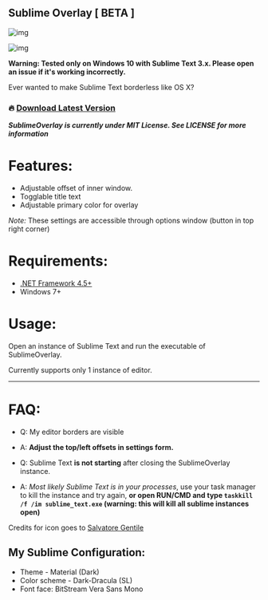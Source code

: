 ## Sublime Overlay [ BETA ]
![img](https://img.shields.io/badge/version-beta-lightgrey.svg)

![img](http://i.imgur.com/tmJlAUj.png)

**Warning: Tested only on Windows 10 with Sublime Text 3.x. Please open an issue if it's working incorrectly.**

Ever wanted to make Sublime Text borderless like OS X?
### :fire: [Download Latest Version](https://github.com/mikadev001/SublimeText-Overlay/releases/latest)
***SublimeOverlay is currently under MIT License. See LICENSE for more information***
# Features:

* Adjustable offset of inner window.
* Togglable title text
* Adjustable primary color for overlay

*Note:*  These settings are accessible through options window (button in top right corner)
# Requirements:
* [.NET Framework 4.5+](https://www.microsoft.com/en-us/download/details.aspx?id=42642)
* Windows 7+

# Usage:

Open an instance of Sublime Text and run the executable of SublimeOverlay.  


 Currently supports only 1 instance of editor. 

------
# FAQ: 

 * Q: My editor borders are visible 
 * A: **Adjust the top/left offsets in settings form.**
 

 * Q: Sublime Text **is not starting** after closing the SublimeOverlay instance.
 * A: *Most likely Sublime Text is in your processes*, use your task manager to kill the instance and try again, **or open RUN/CMD and type `taskkill /f /im sublime_text.exe`  (warning: this will kill all sublime instances open)**
 
Credits for icon goes to [Salvatore Gentile](https://dribbble.com/shots/2273297-Sublime-Text-Icon)
## My Sublime Configuration: 
* Theme - Material (Dark)
* Color scheme - Dark-Dracula (SL)
* Font face: BitStream Vera Sans Mono
